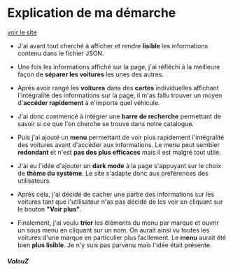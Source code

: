 # Explication de ma démarche

[voir le site](https://ophelia-sensors-project-valouz.vercel.app/)

- J'ai avant tout cherché à afficher et rendre **lisible** les informations contenu dans le fichier JSON.

- Une fois les informations affiché sur la page, j'ai réfléchi à la meilleure façon de **séparer les voitures** les unes des autres.

- Après avoir rangé les **voitures** dans des **cartes** individuelles affichant l'intégralité des informations sur la page, il m'as fallu trouver un moyen d'**accéder rapidement** à n'importe quel véhicule.

- J'ai donc commencé à intégrer une **barre de recherche** permettant de savoir si ce que l'on cherche se trouve dans notre catalogue.

- Puis j'ai ajouté un **menu** permettant de voir plus rapidement l'intégralité des voitures avant d'accèder aux informations. Le menu peut sembler **redondant** et n'est **pas des plus efficaces** mais il est malgré tout utile.

- J'ai eu l'idée d'ajouter un **dark mode** à la page s'appuyant sur le choix de **thème du système**. Le site s'adapte donc aux préférences des utilisateurs.

- Après cela, j'ai décidé de cacher une partie des informations sur les voitures tant que l'utilisateur n'as pas décidé de les voir en cliquant sur le bouton **"Voir plus"**.

- Finalement, j'ai voulu **trier** les éléments du menu par marque et ouvrir un sous menu en cliquant sur un nom. On aurait ainsi vu toutes les voitures d'une marque en particulier plus facilement. Le **menu** aurait été bien **plus lisible**. Je n'y suis pas parvenu mais l'idée était présente.

##### ValouZ

